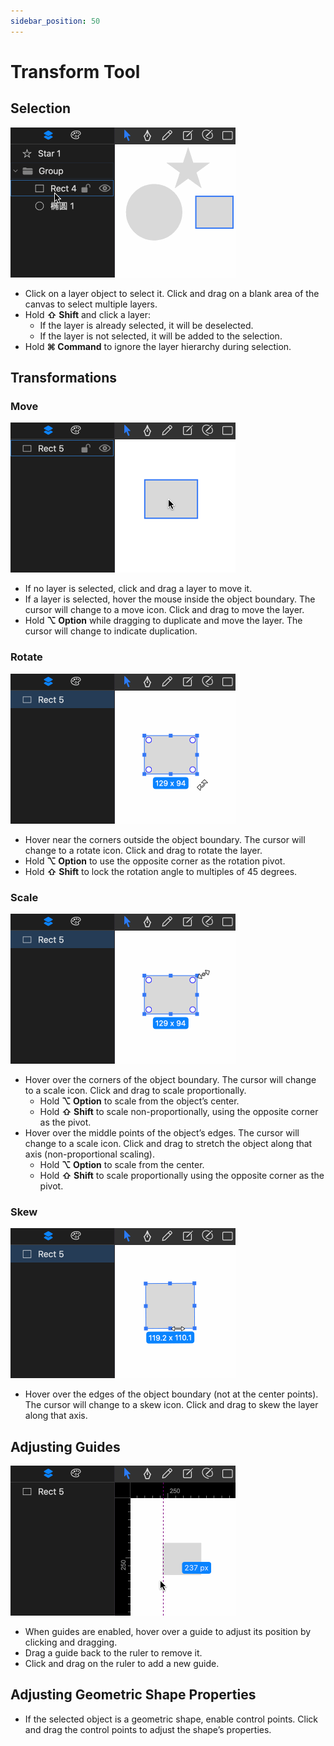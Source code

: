 ```yaml
---
sidebar_position: 50
---
```


# Transform Tool

## Selection

![selection](./img/transformTool/selection.gif)

- Click on a layer object to select it. Click and drag on a blank area of the canvas to select multiple layers.
- Hold **⇧ Shift** and click a layer:
  - If the layer is already selected, it will be deselected.
  - If the layer is not selected, it will be added to the selection.
- Hold **⌘ Command** to ignore the layer hierarchy during selection.

## Transformations

### Move

![move](./img/transformTool/move.gif)

- If no layer is selected, click and drag a layer to move it.
- If a layer is selected, hover the mouse inside the object boundary. The cursor will change to a move icon. Click and drag to move the layer.
- Hold **⌥ Option** while dragging to duplicate and move the layer. The cursor will change to indicate duplication.

### Rotate

![rotate](./img/transformTool/rotate.gif)

- Hover near the corners outside the object boundary. The cursor will change to a rotate icon. Click and drag to rotate the layer.
- Hold **⌥ Option** to use the opposite corner as the rotation pivot.
- Hold **⇧ Shift** to lock the rotation angle to multiples of 45 degrees.

### Scale

![scale](./img/transformTool/scale.gif)

- Hover over the corners of the object boundary. The cursor will change to a scale icon. Click and drag to scale proportionally.
  - Hold **⌥ Option** to scale from the object’s center.
  - Hold **⇧ Shift** to scale non-proportionally, using the opposite corner as the pivot.
- Hover over the middle points of the object’s edges. The cursor will change to a scale icon. Click and drag to stretch the object along that axis (non-proportional scaling).
  - Hold **⌥ Option** to scale from the center.
  - Hold **⇧ Shift** to scale proportionally using the opposite corner as the pivot.

### Skew

![skew](./img/transformTool/skew.gif)

- Hover over the edges of the object boundary (not at the center points). The cursor will change to a skew icon. Click and drag to skew the layer along that axis.

## Adjusting Guides

![guideLine](./img/transformTool/guideLine.gif)

- When guides are enabled, hover over a guide to adjust its position by clicking and dragging.
- Drag a guide back to the ruler to remove it.
- Click and drag on the ruler to add a new guide.

## Adjusting Geometric Shape Properties

- If the selected object is a geometric shape, enable control points. Click and drag the control points to adjust the shape’s properties.
